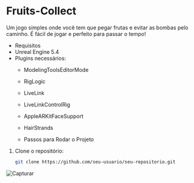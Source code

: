 # Fruits-Collect

 Um jogo simples onde você tem que pegar frutas e evitar as bombas pelo caminho. É fácil de jogar e perfeito para passar o tempo!

  - Requisitos
- Unreal Engine 5.4
- Plugins necessários:
  - ModelingToolsEditorMode
  - RigLogic
  - LiveLink
  - LiveLinkControlRig
  - AppleARKitFaceSupport
  - HairStrands

  - Passos para Rodar o Projeto
1. Clone o repositório:
   ```bash
   git clone https://github.com/seu-usuario/seu-repositorio.git

![Capturar](https://github.com/Lucas-Henrique1/Meu-Jogo-Unreal/assets/84040222/693ec09b-9ada-4f93-bfe1-aca8053d0a2c)

